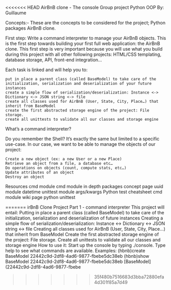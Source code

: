 <<<<<<< HEAD
	AirBnB clone - The console
	Group project
	Python
	OOP
	 By: Guillaume

Concepts:-
These are the concepts to be considered for the project;
	Python packages
	AirBnB clone.


First step: Write a command interpreter to manage your AirBnB objects.
This is the first step towards building your first full web application: the AirBnB clone. This first step is very important because you will use what you build during this project with all other following projects: HTML/CSS templating, database storage, API, front-end integration…

Each task is linked and will help you to:

	put in place a parent class (called BaseModel) to take care of the initialization, serialization and deserialization of your future instances
	create a simple flow of serialization/deserialization: Instance <-> Dictionary <-> JSON string <-> file
	create all classes used for AirBnB (User, State, City, Place…) that inherit from BaseModel
	create the first abstracted storage engine of the project: File storage.
	create all unittests to validate all our classes and storage engine


What’s a command interpreter?

Do you remember the Shell? It’s exactly the same but limited to a specific use-case. In our case, we want to be able to manage the objects of our project:

	Create a new object (ex: a new User or a new Place)
	Retrieve an object from a file, a database etc…
	Do operations on objects (count, compute stats, etc…)
	Update attributes of an object
	Destroy an object


Resources
	cmd module
	cmd module in depth
	packages concept page
	uuid module
	datetime
	unittest module
	args/kwargs
	Python test cheatsheet
	cmd module wiki page
	python unittest


=======
irBnB Clone Project
Part 1 - command interpreter
This project will entail:
Putting in place a parent class (called BaseModel) to take care of the initialization, serialization and deserialization of future instances
Creating a simple flow of serialization/deserialization: Instance <-> Dictionary <-> JSON string <-> file
Creating all classes used for AirBnB (User, State, City, Place…) that inherit from BaseModel
Create the first abstracted storage engine of the project: File storage.
Create all unittests to validate all our classes and storage engine
How to use it:
Start up the console by typing ./console.
Type help to see what commands are available.
Examples:
(hbnb)create BaseModel
22442c9d-2df8-4ad6-9877-fbebe5dc38eb
(hbnb)show BaseModel 22442c9d-2df8-4ad6-9877-fbebe5dc38eb
[BaseModel] (22442c9d-2df8-4ad6-9877-fbebe
>>>>>>> 35f480b7516683d3bba72880efa4d301f85a7d49
